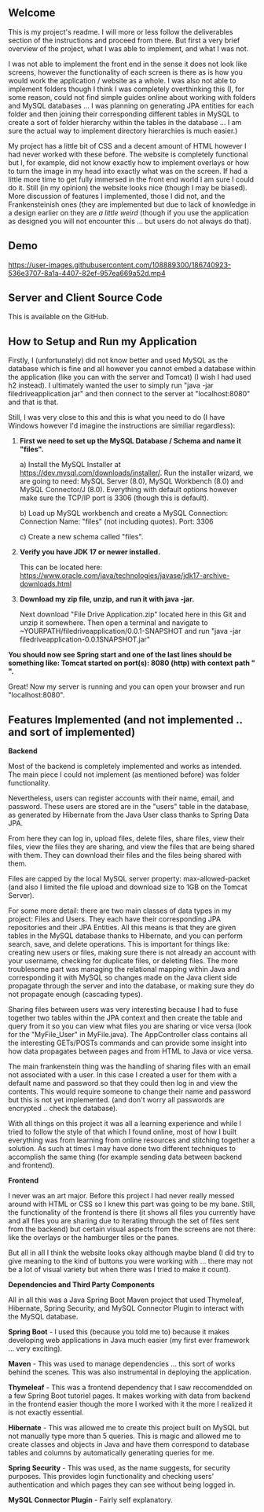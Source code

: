 ## Welcome
This is my project's readme. I will more or less follow the deliverables section of the instructions and proceed from there. But first a very brief overview of the project, what I was able to implement, and what I was not. 

I was not able to implement the front end in the sense it does not look like screens, however the functionality of each screen is there as is how you would work the application / website as a whole. I was also not able to implement folders though I think I was completely overthinking this (I, for some reason, could not find simple guides online about working with folders and MySQL databases ... I was planning on generating JPA entities for each folder and then joining their corresponding different tables in MySQL to create a sort of folder hierarchy within the tables in the database ... I am sure the actual way to implement directory hierarchies is much easier.) 

My project has a little bit of CSS and a decent amount of HTML however I had never worked with these before. The website is completely functional but I, for example, did not know exactly how to implement overlays or how to turn the image in my head into exactly what was on the screen. If had a little more time to get fully immersed in the front end world I am sure I could do it. Still (in my opinion) the website looks nice (though I may be biased). More discussion of features I implemented, those I did not, and the Frankensteinish ones (they are implemented but due to lack of knowledge in a design earlier on they are *a little weird* (though if you use the application as designed you will not encounter this ... but users do not always do that). 

## Demo

https://user-images.githubusercontent.com/108889300/186740923-536e3707-8a1a-4407-82ef-957ea669a52d.mp4

## Server and Client Source Code
This is available on the GitHub. 

## How to Setup and Run my Application
Firstly, I (unfortunately) did not know better and used MySQL as the database which is fine and all however you cannot embed a database within the application (like you can with the server and Tomcat) (I wish I had used h2 instead). I ultimately wanted the user to simply run "java -jar filedriveapplication.jar" and then connect to the server at "localhost:8080" and that is that. 

Still, I was very close to this and this is what you need to do (I have Windows however I'd imagine the instructions are similiar regardless):
1. **First we need to set up the MySQL Database / Schema  and name it "files".** 

	a) Install the MySQL Installer at https://dev.mysql.com/downloads/installer/. Run the installer wizard, we are going to need: MySQL Server (8.0), MySQL Workbench (8.0) and MySQL Connector/J (8.0). Everything with default options however make sure the TCP/IP port is 3306 (though this is default). 
	
	b) Load up MySQL workbench and create a MySQL Connection: 
		Connection Name: "files" (not including quotes).
		Port: 3306
    
	c) Create a new schema called "files".
  
2. **Verify you have JDK 17 or newer installed.**

	This can be located here: https://www.oracle.com/java/technologies/javase/jdk17-archive-downloads.html
  
3. **Download my zip file, unzip, and run it with java -jar.**

	Next download "File Drive Application.zip" located here in this Git and unzip it somewhere. Then open a terminal and navigate to ~YOURPATH/filedriveapplication/0.0.1-SNAPSHOT and run "java -jar filedriveapplication-0.0.1SNAPSHOT.jar"

**You should now see Spring start and one of the last lines should be something like: 
Tomcat started on port(s): 8080 (http) with context path " ".**

Great! Now my server is running and you can open your browser and run "localhost:8080".

## Features Implemented (and not implemented .. and sort of implemented)

**Backend**

Most of the backend is completely implemented and works as intended. The main piece I could not implement (as mentioned before) was folder functionality. 

Nevertheless, users can register accounts with their name, email, and password. These users are stored are in the "users" table in the database, as generated by Hibernate from the Java User class thanks to Spring Data JPA. 

From here they can log in, upload files, delete files, share files, view their files, view the files they are sharing, and view the files that are being shared with them. They can download their files and the files being shared with them. 

Files are capped by the local MySQL server property: max-allowed-packet (and also I limited the file upload and download size to 1GB on the Tomcat Server). 

For some more detail: there are two main classes of data types in my project: Files and Users. They each have their corresponding JPA repositories and their JPA Entities. All this means is that they are given tables in the MySQL database thanks to Hibernate, and you can perform search, save, and delete operations. This is important for things like: creating new users or files, making sure there is not already an account with your username, checking for duplicate files, or deleting files. The more troublesome part was managing the relational mapping within Java and corresponding it with MySQL so changes made on the Java client side propagate through the server and into the database, or making sure they do not propagate enough (cascading types).

Sharing files between users was very interesting because I had to fuse together two tables within the JPA context and then create the table and query from it so you can view what files you are sharing or vice versa (look for the "MyFile_User" in MyFile.java). The AppController class contains all the interesting GETs/POSTs commands and can provide some insight into how data propagates between pages and from HTML to Java or vice versa. 

The main frankenstein thing was the handling of sharing files with an email not associated with a user. In this case I created a user for them with a default name and password so that they could then log in and view the contents. This would require someone to change their name and password but this is not yet implemented. (and don't worry all passwords are encrypted .. check the database).

With all things on this project it was all a learning experience and while I tried to follow the style of that which I found online, most of how I built everything was from learning from online resources and stitching together a solution. As such at times I may have done two different techniques to accomplish the same thing (for example sending data between backend and frontend). 

**Frontend**

I never was an art major. Before this project I had never really messed around with HTML or CSS so I knew this part was going to be my bane. Still, the functionality of the frontend is there (it shows all files you currently have and all files you are sharing due to iterating through the set of files sent from the backend) but certain visual aspects from the screens are not there: like the overlays or the hamburger tiles or the panes. 

But all in all I think the website looks okay although maybe bland (I did try to give meaning to the kind of buttons you were working with ... there may not be a lot of visual variety but when there was I tried to make it count). 

**Dependencies and Third Party Components**

All in all this was a Java Spring Boot Maven project that used Thymeleaf, Hibernate, Spring Security, and MySQL Connector Plugin to interact with the MySQL database.

**Spring Boot** - I used this (because you told me to) because it makes developing web applications in Java much easier (my first ever framework ... very exciting). 

**Maven** - This was used to manage dependencies ... this sort of works behind the scenes. This was also instrumental in deploying the application.

**Thymeleaf** - This was a frontend dependency that I saw reccomendded on a few Spring Boot tutoriel pages. It makes working with data from backend in the frontend easier though the more I worked with it the more I realized it is not exactly essential. 

**Hibernate** - This was allowed me to create this project built on MySQL but not manually type more than 5 queries. This is magic and allowed me to create classes and objects in Java and have them correspond to database tables and columns by automatically generating queries for me. 

**Spring Security** - This was used, as the name suggests, for security purposes. This provides login functionality and checking users' authentication and which pages they can see without being logged in. 

**MySQL Connector Plugin** - Fairly self explanatory.
